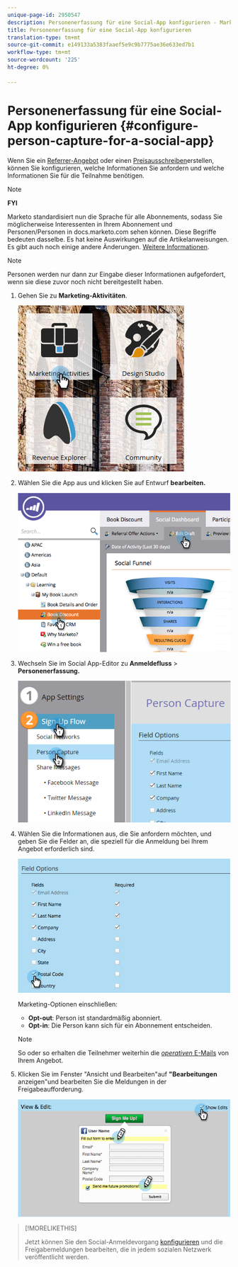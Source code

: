```yaml
---
unique-page-id: 2950547
description: Personenerfassung für eine Social-App konfigurieren - Marketing Docs - Produktdokumentation
title: Personenerfassung für eine Social-App konfigurieren
translation-type: tm+mt
source-git-commit: e149133a5383faaef5e9c9b7775ae36e633ed7b1
workflow-type: tm+mt
source-wordcount: '225'
ht-degree: 0%

---
```



# Personenerfassung für eine Social-App konfigurieren {#configure-person-capture-for-a-social-app}

Wenn Sie ein [Referrer-Angebot](../../../../product-docs/demand-generation/social/referral-offers/create-a-referral-offer.md) oder einen [Preisausschreiben](../../../../product-docs/demand-generation/social/sweepstakes/create-sweepstakes.md)erstellen, können Sie konfigurieren, welche Informationen Sie anfordern und welche Informationen Sie für die Teilnahme benötigen.

>[!NOTE]
>
>**FYI**
>
>Marketo standardisiert nun die Sprache für alle Abonnements, sodass Sie möglicherweise Interessenten in Ihrem Abonnement und Personen/Personen in docs.marketo.com sehen können. Diese Begriffe bedeuten dasselbe. Es hat keine Auswirkungen auf die Artikelanweisungen. Es gibt auch noch einige andere Änderungen. [Weitere Informationen](http://docs.marketo.com/display/DOCS/Updates+to+Marketo+Terminology).

>[!NOTE]
>
>Personen werden nur dann zur Eingabe dieser Informationen aufgefordert, wenn sie diese zuvor noch nicht bereitgestellt haben.

1. Gehen Sie zu **Marketing-Aktivitäten**.

   ![](assets/ma-2.png)

1. Wählen Sie die App aus und klicken Sie auf Entwurf **bearbeiten.**

   ![](assets/image2014-9-22-10-3a57-3a57.png)

1. Wechseln Sie im Social App-Editor zu **Anmeldefluss** > **Personenerfassung.**

   ![](assets/three-1.png)

1. Wählen Sie die Informationen aus, die Sie anfordern möchten, und geben Sie die Felder an, die speziell für die Anmeldung bei Ihrem Angebot erforderlich sind.

   ![](assets/image2014-9-22-10-58-24.png)

   Marketing-Optionen einschließen:

   * **Opt-out**: Person ist standardmäßig abonniert.
   * **Opt-in**: Die Person kann sich für ein Abonnement entscheiden.

   >[!NOTE]
   >
   >So oder so erhalten die Teilnehmer weiterhin die [*operativen* E-Mails](../../../../product-docs/email-marketing/general/functions-in-the-editor/make-an-email-operational.md) von Ihrem Angebot.

1. Klicken Sie im Fenster &quot;Ansicht und Bearbeiten&quot;auf **&quot;Bearbeitungen** anzeigen&quot;und bearbeiten Sie die Meldungen in der Freigabeaufforderung.

   ![](assets/image2014-9-22-11-3a2-3a56.png)

>[!MORELIKETHIS]
>
>Jetzt können Sie den Social-Anmeldevorgang [konfigurieren](configure-social-sign-up-share-flow.md) und die Freigabemeldungen bearbeiten, die in jedem sozialen Netzwerk veröffentlicht werden.

